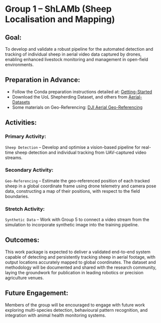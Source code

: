 # Group 1 – ShLAMb (Sheep Localisation and Mapping) 

## Goal:
To develop and validate a robust pipeline for the automated detection and tracking of individual sheep in aerial video data captured by drones, enabling enhanced livestock monitoring and management in open-field environments. 

## Preparation in Advance: 
- Follow the Conda preparation instructions detailed at: [Getting-Started](https://github.com/LCAS/auto_shepherd_sheep_localisation/wiki/Getting-Started)
- Download the UoL Shepherding Dataset, and others from [Aerial-Datasets](https://github.com/LCAS/auto_shepherd_sheep_localisation/wiki/Aerial-Datasets)
- Some materials on Geo-Referencing: [DJI Aerial Geo-Referencing](https://github.com/roboflow/dji-aerial-georeferencing)

## Activities:
### Primary Activity: 
`Sheep Detection` – Develop and optimise a vision-based pipeline for real-time sheep detection and individual tracking from UAV-captured video streams.  

### Secondary Activity:
`Geo-Referencing` – Estimate the geo-referenced position of each tracked sheep in a global coordinate frame using drone telemetry and camera pose data, constructing a map of their positions, with respect to the field boundaries. 

### Stretch Activity:
`Synthetic Data` – Work with Group 5 to connect a video stream from the simulation to incorporate synthetic image into the training pipeline. 

## Outcomes:
This work package is expected to deliver a validated end-to-end system capable of detecting and persistently tracking sheep in aerial footage, with output locations accurately mapped to global coordinates. The dataset and methodology will be documented and shared with the research community, laying the groundwork for publication in leading robotics or precision agriculture venues.  

## Future Engagement:
Members of the group will be encouraged to engage with future work exploring multi-species detection, behavioural pattern recognition, and integration with animal health monitoring systems. 
